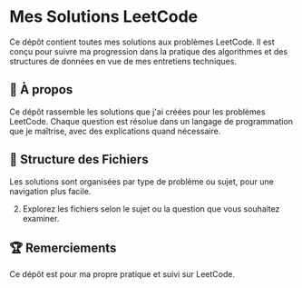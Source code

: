 # Mes Solutions LeetCode

Ce dépôt contient toutes mes solutions aux problèmes LeetCode. Il est conçu pour suivre ma progression dans la pratique des algorithmes et des structures de données en vue de mes entretiens techniques.

## 🚀 À propos

Ce dépôt rassemble les solutions que j'ai créées pour les problèmes LeetCode. Chaque question est résolue dans un langage de programmation que je maîtrise, avec des explications quand nécessaire.

## 📄 Structure des Fichiers

Les solutions sont organisées par type de problème ou sujet, pour une navigation plus facile.


2. Explorez les fichiers selon le sujet ou la question que vous souhaitez examiner.

## 🏆 Remerciements

Ce dépôt est pour ma propre pratique et suivi sur LeetCode.
